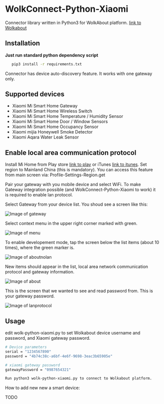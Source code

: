 # WolkConnect-Python-Xiaomi

Connector library written in Python3 for WolkAbout platform. [link to Wolkabout](https://demo.wolkabout.com)

## Installation

**Just run standard python dependency script**

 ```sh
    pip3 install -r requirements.txt
 ```

Connector has device auto-discovery feature.
It works with one gateway only. 

## Supported devices


* Xiaomi Mi Smart Home Gateway
* Xiaomi Mi Smart Home Wireless Switch
* Xiaomi Mi Smart Home Temperature / Humidity Sensor
* Xiaomi Mi Smart Home Door / Window Sensors
* Xiaomi Mi Smart Home Occupancy Sensor
* Xiaomi mijia Honeywell Smoke Detector
* Xiaomi Aqara Water Leak Sensor

## Enable local area communication protocol


Install Mi Home from Play store [link to play](https://play.google.com/store/apps/details?id=com.xiaomi.smarthome) or iTunes [link to itunes](https://itunes.apple.com/app/mi-home-xiaomi-for-your-smarthome/id957323480).
Set region to Mainland China (this is mandatory). You can access this feature from main screen via: Profile-Settings-Region.get 

Pair your gateway with you mobile device and select WiFi.
To make Gateway integration possible (and WolkConnect-Python-Xiaomi to work) it is required to enable lan protocol.

Select Gateway from your device list. You shoud see a screen like this:

![Image of gateway](https://raw.githubusercontent.com/milandinic/WolkConnect-Xiaomi/master/readme/gateway.png)

Select context menu in the upper right corner marked with green.

![Image of menu](https://raw.githubusercontent.com/milandinic/WolkConnect-Xiaomi/master/readme/menu.png)

To enable developement mode, tap the screen below the list items (about 10 times), where the green marker is.

![Image of aboutnolan](https://raw.githubusercontent.com/milandinic/WolkConnect-Xiaomi/master/readme/aboutnolan.png)

New items should appear in the list, local area network communication protocol and gateway information.

![Image of about](https://raw.githubusercontent.com/milandinic/WolkConnect-Xiaomi/master/readme/about.png)

This is the screen that we wanted to see and read password from. This is your gateway password.

![Image of lanprotocol](https://raw.githubusercontent.com/milandinic/WolkConnect-Xiaomi/master/readme/lanprotcol.png)


## Usage

edit wolk-python-xiaomi.py to set Wolkabout device username and password, and Xiaomi gateway password.

```sh
# Device parameters
serial = "1234567890"
password = "4b74c38c-a6bf-4e6f-9698-3eac3b65905e"

# xiaomi gateway password
gatewayPassword = "0987654321"
```


```sh
Run python3 wolk-python-xiaomi.py to connect to Wolkabout platform.
```

How to add new new a smart device:

TODO